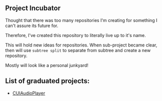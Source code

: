 ## Project Incubator

Thought that there was too many repositories I'm creating for something I can't assure its future for.

Therefore, I've created this repository to literally live up to it's name.

This will hold new ideas for repositories. When sub-project became clear, then will use ```subtree split```
to separate from subtree and create a new repository.

Mostly will look like a personal junkyard!

## List of graduated projects:

- [CUIAudioPlayer](https://github.com/jupiterbjy/CUIAudioPlayer)
